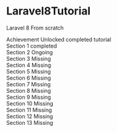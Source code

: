 # Laravel8Tutorial
Laravel 8 From scratch  

Achievement Unlocked completed tutorial  
Section 1 completed  
Section 2 Ongoing  
Section 3 Missing  
Section 4 Missing  
Section 5 Missing  
Section 6 Missing  
Section 7 Missing  
Section 8 Missing  
Section 9 Missing  
Section 10 Missing  
Section 11 Missing  
Section 12 Missing  
Section 13 Missing  
